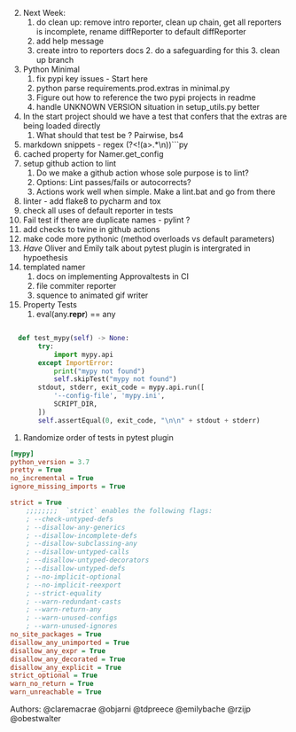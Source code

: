 2. Next Week:
   1. do clean up:
   remove intro reporter, 
   clean up chain, 
   get all reporters is incomplete, 
   rename diffReporter to default diffReporter
   2. add help message
   3. create intro to reporters docs
      2. do a safeguarding for this
      3. clean up branch
3. Python Minimal 
   1. fix pypi key issues - Start here
   2. python parse requirements.prod.extras in minimal.py
   3. Figure out how to reference the two pypi projects in readme
   4. handle UNKNOWN VERSION situation in setup_utils.py better
4. In the start project should we have a test that confers that the extras are being loaded directly 
   1. What should that test be ? Pairwise, bs4
5. markdown snippets - regex (?<!(a>.*\n))```py
6. cached property for Namer.get_config 
7. setup github action to lint
   1. Do we make a github action whose sole purpose is to lint? 
   2. Options: Lint passes/fails or autocorrects? 
   3. Actions work well when simple. Make a lint.bat and go from there
8. linter - add flake8 to pycharm and tox
9. check all uses of default reporter in tests
10. Fail test if there are duplicate names - pylint ?
11. add checks to twine in github actions
12. make code more pythonic (method overloads vs default parameters)
13. _Have_ Oliver and Emily talk about pytest plugin is intergrated in hypoethesis
14. templated namer
    1. docs on implementing Approvaltests in CI
    2. file commiter reporter
    3. squence to animated gif writer
15. Property Tests
    1. eval(any.__repr__) == any
```python

  def test_mypy(self) -> None:
       try:
           import mypy.api
       except ImportError:
           print("mypy not found")
           self.skipTest("mypy not found")
       stdout, stderr, exit_code = mypy.api.run([
           '--config-file', 'mypy.ini',
           SCRIPT_DIR,
       ])
       self.assertEqual(0, exit_code, "\n\n" + stdout + stderr)
```

1. Randomize order of tests in pytest plugin
```.ini
[mypy]
python_version = 3.7
pretty = True
no_incremental = True
ignore_missing_imports = True

strict = True
    ;;;;;;;;  `strict` enables the following flags:
    ; --check-untyped-defs
    ; --disallow-any-generics
    ; --disallow-incomplete-defs
    ; --disallow-subclassing-any
    ; --disallow-untyped-calls
    ; --disallow-untyped-decorators
    ; --disallow-untyped-defs
    ; --no-implicit-optional
    ; --no-implicit-reexport
    ; --strict-equality
    ; --warn-redundant-casts
    ; --warn-return-any
    ; --warn-unused-configs
    ; --warn-unused-ignores
no_site_packages = True
disallow_any_unimported = True
disallow_any_expr = True
disallow_any_decorated = True
disallow_any_explicit = True
strict_optional = True
warn_no_return = True
warn_unreachable = True
```
Authors:
@claremacrae
@objarni
@tdpreece
@emilybache
@rzijp
@obestwalter
